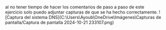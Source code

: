 al no tener tiempo de hacer los comentarios de paso a paso de este ejercicio solo puedo adjuntar capturas de que se ha hecho correctamente.
![Captura del sistema DNS](C:\Users\Ayoub\OneDrive\Imágenes\Capturas de pantalla/Captura de pantalla 2024-10-21 233107.png) 